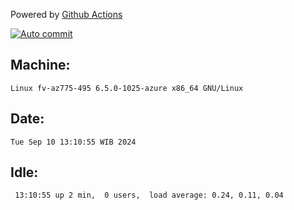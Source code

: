 Powered by [Github Actions](https://github.com/features/actions)

[![Auto commit](https://github.com/hiage/workstation/workflows/Auto%20commit/badge.svg)](https://github.com/hiage/workstation/actions?query=workflow%3A%22Auto+commit%22)

## Machine:
```
Linux fv-az775-495 6.5.0-1025-azure x86_64 GNU/Linux
```
## Date:
```
Tue Sep 10 13:10:55 WIB 2024
```
## Idle:
```
 13:10:55 up 2 min,  0 users,  load average: 0.24, 0.11, 0.04
```
